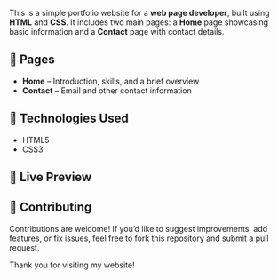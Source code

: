 This is a simple portfolio website for a **web page developer**, built using **HTML** and **CSS**. It includes two main pages: a **Home** page showcasing basic information and a **Contact** page with contact details.

## 🧩 Pages

- **Home** – Introduction, skills, and a brief overview  
- **Contact** – Email and other contact information

## 🔧 Technologies Used

- HTML5  
- CSS3

## 📸 Live Preview


## 🤝 Contributing

Contributions are welcome! If you’d like to suggest improvements, add features, or fix issues, feel free to fork this repository and submit a pull request.

Thank you for visiting my website!
